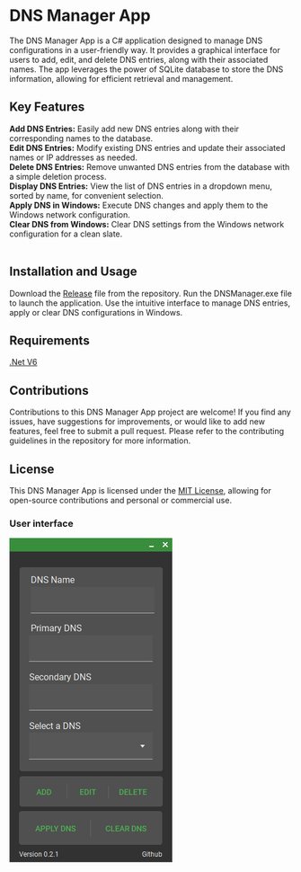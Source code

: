 # DNS Manager App<br/>
The DNS Manager App is a C# application designed to manage DNS configurations in a user-friendly way. It provides a graphical interface for users to add, edit, and delete DNS entries, along with their associated names. The app leverages the power of SQLite database to store the DNS information, allowing for efficient retrieval and management.

## Key Features<br/>
**Add DNS Entries:** Easily add new DNS entries along with their corresponding names to the database.<br/>
**Edit DNS Entries:** Modify existing DNS entries and update their associated names or IP addresses as needed.<br/>
**Delete DNS Entries:** Remove unwanted DNS entries from the database with a simple deletion process.<br/>
**Display DNS Entries:** View the list of DNS entries in a dropdown menu, sorted by name, for convenient selection.<br/>
**Apply DNS in Windows:** Execute DNS changes and apply them to the Windows network configuration.<br/>
**Clear DNS from Windows:** Clear DNS settings from the Windows network configuration for a clean slate.<br/>
<br/>
## Installation and Usage<br/>
Download the [Release](https://github.com/ArshaGDS/DNSManager/releases/tag/V0.1) file from the repository.
Run the DNSManager.exe file to launch the application.
Use the intuitive interface to manage DNS entries, apply or clear DNS configurations in Windows.
<br/>
## Requirements<br/>
[.Net V6](https://download.visualstudio.microsoft.com/download/pr/513d13b7-b456-45af-828b-b7b7981ff462/edf44a743b78f8b54a2cec97ce888346/windowsdesktop-runtime-6.0.15-win-x64.exe)
<br/>
## Contributions<br/>
Contributions to this DNS Manager App project are welcome! If you find any issues, have suggestions for improvements, or would like to add new features, feel free to submit a pull request. Please refer to the contributing guidelines in the repository for more information.
<br/>
## License<br/>
This DNS Manager App is licensed under the [MIT License](https://github.com/ArshaGDS/DNSManager/blob/main/LICENSE), allowing for open-source contributions and personal or commercial use.
<br/>
### User interface 
![UI](https://github.com/ArshaGDS/DNSManager/blob/main/DNSManager/ScreenShots/Screenshot%202023-06-03%20012243.png?raw=true)
